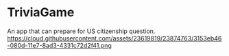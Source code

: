 # TriviaGame
An app that can prepare for US citizenship question.
https://cloud.githubusercontent.com/assets/23619819/23874763/3153eb46-080d-11e7-8ad3-4331c72d2f41.png
